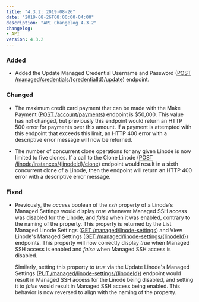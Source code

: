 ```yaml
---
title: "4.3.2: 2019-08-26"
date: "2019-08-26T08:00:00-04:00"
description: "API Changelog 4.3.2"
changelog:
- API
version: 4.3.2
---
```


### Added

- Added the Update Managed Credential Username and Password ([POST /managed/credentials/{credentialId}/update](https://developers.linode.com/api/docs/v4#operation/updateManagedCredentialUsernamePassword)) endpoint.

### Changed

- The maximum credit card payment that can be made with the Make Payment ([POST /account/payments](https://developers.linode.com/api/docs/v4#operation/createPayment)) endpoint is $50,000. This value has not changed, but previously this endpoint would return an HTTP 500 error for payments over this amount. If a payment is attempted with this endpoint that exceeds this limit, an HTTP 400 error with a descriptive error message will now be returned.

- The number of concurrent clone operations for any given Linode is now limited to five clones. If a call to the Clone Linode ([POST /linode/instances/{linodeId}/clone](https://developers.linode.com/api/v4/linode-instances-linode-id-clone/#post)) endpoint would result in a sixth concurrent clone of a Linode, then the endpoint will return an HTTP 400 error with a descriptive error message.

### Fixed

- Previously, the *access* boolean of the *ssh* property of a Linode's Managed Settings would display *true* whenever Managed SSH access was disabled for the Linode, and *false* when it was enabled, contrary to the naming of the property. This property is returned by the List Managed Linode Settings ([GET /managed/linode-settings](https://developers.linode.com/api/docs/v4#operation/getManagedLinodeSettings)) and View Linode's Managed Settings ([GET /managed/linode-settings/{linodeId}](https://developers.linode.com/api/docs/v4#operation/getManagedLinodeSetting)) endpoints. This property will now correctly display *true* when Managed SSH access is enabled and *false* when Managed SSH access is disabled.

    Similarly, setting this property to *true* via the Update Linode's Managed Settings ([PUT /managed/linode-settings/{linodeId}](https://developers.linode.com/api/docs/v4#operation/updateManagedLinodeSetting)) endpoint would result in Managed SSH access for the Linode being disabled, and setting it to *false* would result in Managed SSH access being enabled. This behavior is now reversed to align with the naming of the property.
